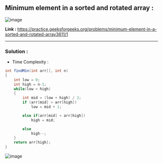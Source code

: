 ## Minimum element in a sorted and rotated array :

![image](https://user-images.githubusercontent.com/23376002/179446789-071958d8-1fc8-4b67-bd6c-e825488b16e1.png)


**Link :** https://practice.geeksforgeeks.org/problems/minimum-element-in-a-sorted-and-rotated-array3611/1


--------------------------------------------------------------------------------------------------------------------------------------------------------


### Solution :

- Time Complexity :


```java
int findMin(int arr[], int n)
{
    int low = 0;
    int high = n-1;
    while(low < high)
    {
        int mid = (low + high) / 2;
        if (arr[mid] > arr[high])
            low = mid + 1;

        else if(arr[mid] < arr[high])
            high = mid;

        else
            high--;
    }
    return arr[high];
}

```

![image](https://user-images.githubusercontent.com/23376002/227759868-925d7bbf-cb7d-4bad-9d47-236ac80baa8e.png)



